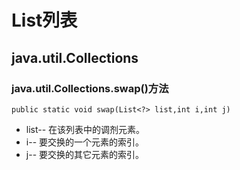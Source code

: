 # List列表 #


## java.util.Collections ##

### java.util.Collections.swap()方法 ###

	public static void swap(List<?> list,int i,int j)

- list-- 在该列表中的调剂元素。 
- i-- 要交换的一个元素的索引。 
- j-- 要交换的其它元素的索引。